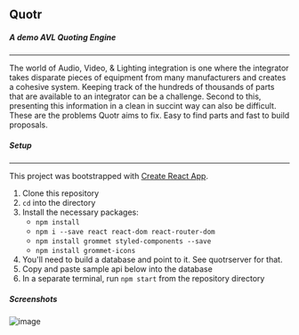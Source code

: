 ## Quotr

##### A demo AVL Quoting Engine
---

The world of Audio, Video, & Lighting integration is one where the integrator takes disparate pieces of equipment from many manufacturers and creates a cohesive system. Keeping track of the hundreds of thousands of parts that are available to an integrator can be a challenge. Second to this, presenting this information in a clean in succint way can also be difficult. These are the problems Quotr aims to fix. Easy to find parts and fast to build proposals.

##### Setup
---
This project was bootstrapped with [Create React App](https://github.com/facebook/create-react-app).

1. Clone this repository
2. `cd` into the directory
3. Install the necessary packages:
    - `npm install`
    - `npm i --save react react-dom react-router-dom`
    - `npm install grommet styled-components --save`
    - `npm install grommet-icons`
4. You'll need to build a database and point to it. See quotrserver for that.
5. Copy and paste sample api below into the database
6. In a separate terminal, run `npm start` from the repository directory

##### Screenshots

![image](https://user-images.githubusercontent.com/25273870/106772066-42695100-6605-11eb-9873-8e88fd98f6e5.png)
